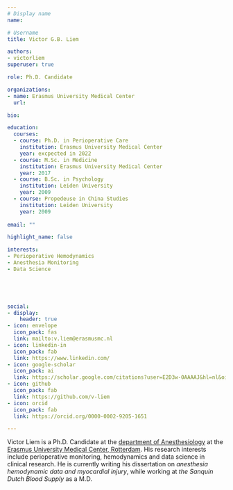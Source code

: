 ```yaml
---
# Display name
name: 

# Username
title: Victor G.B. Liem

authors:
- victorliem
superuser: true

role: Ph.D. Candidate

organizations:
- name: Erasmus University Medical Center
  url: 

bio: 

education:
  courses:
  - course: Ph.D. in Perioperative Care
    institution: Erasmus University Medical Center
    year: excpected in 2022
  - course: M.Sc. in Medicine
    institution: Erasmus University Medical Center
    year: 2017
  - course: B.Sc. in Psychology
    institution: Leiden University
    year: 2009
  - course: Propedeuse in China Studies
    institution: Leiden University
    year: 2009
    
email: ""

highlight_name: false

interests:
- Perioperative Hemodynamics
- Anesthesia Monitoring
- Data Science


  


social:
- display:
    header: true
- icon: envelope
  icon_pack: fas
  link: mailto:v.liem@erasmusmc.nl
- icon: linkedin-in
  icon_pack: fab
  link: https://www.linkedin.com/
- icon: google-scholar
  icon_pack: ai
  link: https://scholar.google.com/citations?user=E2D3w-0AAAAJ&hl=nl&oi=ao
- icon: github
  icon_pack: fab
  link: https://github.com/v-liem
- icon: orcid
  icon_pack: fab
  link: https://orcid.org/0000-0002-9205-1651

---
```



Victor Liem is a Ph.D. Candidate at the [department of Anesthesiology](https://www.erasmusmc.nl/en/research/departments/anesthesiology) at the [Erasmus University Medical Center, Rotterdam](https://www.erasmusmc.nl/en/research). His research interests include perioperative monitoring, hemodynamics and data science in clinical research. He is currently writing his dissertation on _anesthesia hemodynamic data and myocardial injury_, while working at _the Sanquin Dutch Blood Supply_ as a M.D.


